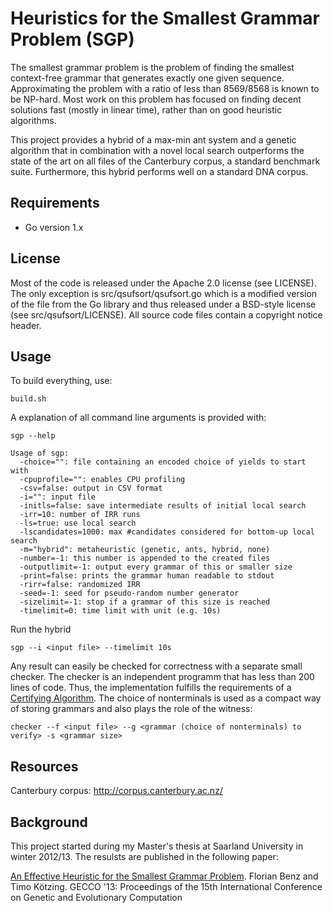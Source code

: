 Heuristics for the Smallest Grammar Problem (SGP)
==========

The smallest grammar problem is the problem of finding the smallest context-free grammar that generates exactly one given sequence. Approximating the problem with a ratio of less than 8569/8568 is known to be NP-hard. Most work on this problem has focused on finding decent solutions fast (mostly in linear time), rather than on good heuristic algorithms.

This project provides a hybrid of a max-min ant system and a genetic algorithm that in combination with a novel local search outperforms the state of the art on all files of the Canterbury corpus, a standard benchmark suite. Furthermore, this hybrid performs well on a standard DNA corpus.

Requirements
---------
* Go version 1.x

License
---------

Most of the code is released under the Apache 2.0 license (see LICENSE). The only exception is src/qsufsort/qsufsort.go which is a modified version of the file from the Go library and thus released under a BSD-style license (see src/qsufsort/LICENSE). All source code files contain a copyright notice header.

Usage
-------------

To build everything, use:

    build.sh

A explanation of all command line arguments is provided with:

    sgp --help

```
Usage of sgp:
  -choice="": file containing an encoded choice of yields to start with
  -cpuprofile="": enables CPU profiling
  -csv=false: output in CSV format
  -i="": input file
  -initls=false: save intermediate results of initial local search
  -irr=10: number of IRR runs
  -ls=true: use local search
  -lscandidates=1000: max #candidates considered for bottom-up local search
  -m="hybrid": metaheuristic (genetic, ants, hybrid, none)
  -number=-1: this number is appended to the created files
  -outputlimit=-1: output every grammar of this or smaller size
  -print=false: prints the grammar human readable to stdout
  -rirr=false: randomized IRR
  -seed=-1: seed for pseudo-random number generator
  -sizelimit=-1: stop if a grammar of this size is reached
  -timelimit=0: time limit with unit (e.g. 10s)
```

Run the hybrid

    sgp --i <input file> --timelimit 10s

Any result can easily be checked for correctness with a separate small checker. The checker is an independent programm that has less than 200 lines of code. Thus, the implementation fulfills the requirements of a [Certifying Algorithm](http://people.mpi-inf.mpg.de/~mehlhorn/ftp/CertifyingAlgorithms.pdf). The choice of nonterminals is used as a compact way of storing grammars and also plays the role of the witness:

    checker --f <input file> --g <grammar (choice of nonterminals) to verify> -s <grammar size>

Resources
-------------

Canterbury corpus:  http://corpus.canterbury.ac.nz/

Background
-------------

This project started during my Master's thesis at Saarland University in winter 2012/13. The resulsts are published in the following paper:

[An Effective Heuristic for the Smallest Grammar Problem](http://dl.acm.org/citation.cfm?id=2463441). Florian Benz and Timo Kötzing. GECCO '13: Proceedings of the 15th International Conference on Genetic and Evolutionary Computation 
